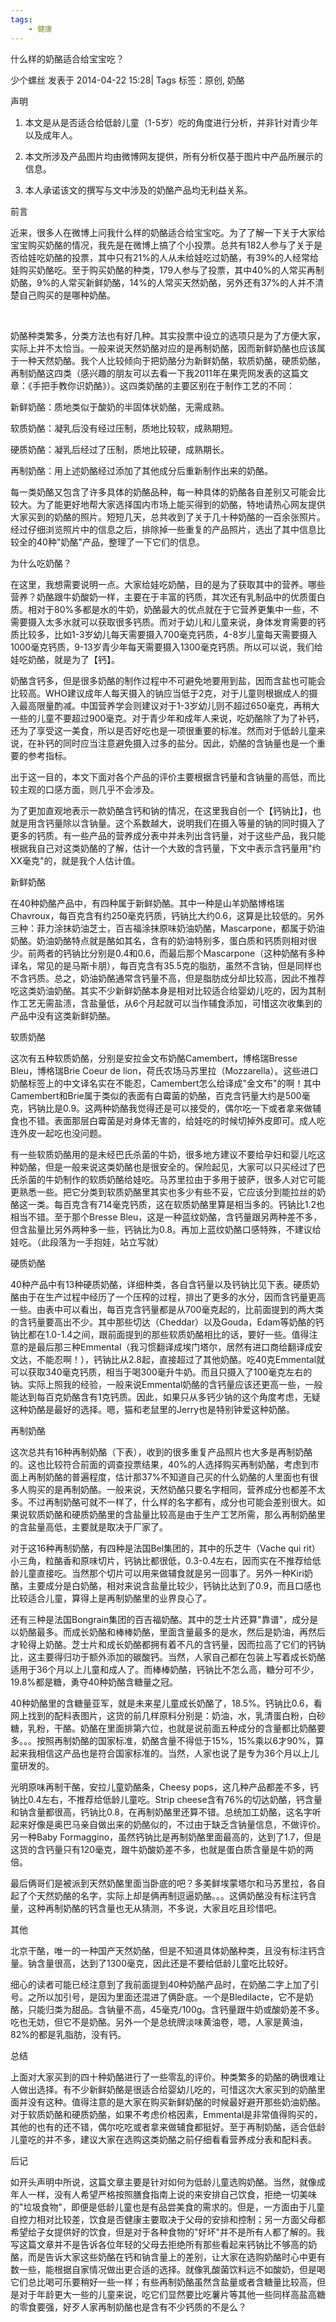 ```yaml
---
tags:
    - 健康
---
```


什么样的奶酪适合给宝宝吃？

少个螺丝 发表于 2014-04-22 15:28| Tags 标签：原创, 奶酪

声明

1. 本文是从是否适合给低龄儿童（1-5岁）吃的角度进行分析，并非针对青少年以及成年人。

1. 本文所涉及产品图片均由微博网友提供，所有分析仅基于图片中产品所展示的信息。

1. 本人承诺该文的撰写与文中涉及的奶酪产品均无利益关系。

前言

近来，很多人在微博上问我什么样的奶酪适合给宝宝吃。为了了解一下关于大家给宝宝购买奶酪的情况，我先是在微博上搞了个小投票。总共有182人参与了关于是否给娃吃奶酪的投票，其中只有21%的人从未给娃吃过奶酪，有39%的人经常给娃购买奶酪吃。至于购买奶酪的种类，179人参与了投票，其中40%的人常买再制奶酪，9%的人常买新鲜奶酪，14%的人常买天然奶酪，另外还有37%的人并不清楚自己购买的是哪种奶酪。

 

奶酪种类繁多，分类方法也有好几种。其实投票中设立的选项只是为了方便大家，实际上并不太恰当。一般来说天然奶酪对应的是再制奶酪，因而新鲜奶酪也应该属于一种天然奶酪。我个人比较倾向于把奶酪分为新鲜奶酪，软质奶酪，硬质奶酪，再制奶酪这四类（感兴趣的朋友可以去看一下我2011年在果壳网发表的这篇文章：《手把手教你识奶酪》）。这四类奶酪的主要区别在于制作工艺的不同：

新鲜奶酪：质地类似于酸奶的半固体状奶酪，无需成熟。

软质奶酪：凝乳后没有经过压制，质地比较软，成熟期短。

硬质奶酪：凝乳后经过了压制，质地比较硬，成熟期长。

再制奶酪：用上述奶酪经过添加了其他成分后重新制作出来的奶酪。

每一类奶酪又包含了许多具体的奶酪品种，每一种具体的奶酪各自差别又可能会比较大。为了能更好地帮大家选择国内市场上能买得到的奶酪，特地请热心网友提供大家买到的奶酪的照片。短短几天，总共收到了关于几十种奶酪的一百余张照片。经过仔细浏览照片中的信息之后，排除掉一些重复的产品照片，选出了其中信息比较全的40种"奶酪"产品，整理了一下它们的信息。

为什么吃奶酪？

在这里，我想需要说明一点。大家给娃吃奶酪，目的是为了获取其中的营养。哪些营养？奶酪跟牛奶酸奶一样，主要在于丰富的钙质，其次还有乳制品中的优质蛋白质。相对于80%多都是水的牛奶，奶酪最大的优点就在于它营养更集中一些，不需要摄入太多水就可以获取很多钙质。而对于幼儿和儿童来说，身体发育需要的钙质比较多，比如1-3岁幼儿每天需要摄入700毫克钙质，4-8岁儿童每天需要摄入1000毫克钙质，9-13岁青少年每天需要摄入1300毫克钙质。所以可以说，我们给娃吃奶酪，就是为了【钙】。

奶酪含钙多，但是很多奶酪的制作过程中不可避免地要用到盐，因而含盐也可能会比较高。WHO建议成年人每天摄入的钠应当低于2克，对于儿童则根据成人的摄入最高限量酌减。中国营养学会则建议对于1-3岁幼儿则不超过650毫克，再稍大一些的儿童不要超过900毫克。对于青少年和成年人来说，吃奶酪除了为了补钙，还为了享受这一美食，所以是否好吃也是一项很重要的标准。然而对于低龄儿童来说，在补钙的同时应当注意避免摄入过多的盐分。因此，奶酪的含钠量也是一个重要的参考指标。

出于这一目的，本文下面对各个产品的评价主要根据含钙量和含钠量的高低，而比较主观的口感方面，则几乎不会涉及。

为了更加直观地表示一款奶酪含钙和钠的情况，在这里我自创一个【钙钠比】，也就是用含钙量除以含钠量。这个系数越大，说明我们在摄入等量的钠的同时摄入了更多的钙质。有一些产品的营养成分表中并未列出含钙量，对于这些产品，我只能根据我自己对这类奶酪的了解，估计一个大致的含钙量，下文中表示含钙量用"约XX毫克"的，就是我个人估计值。

新鲜奶酪

在40种奶酪产品中，有四种属于新鲜奶酪。其中一种是山羊奶酪博格瑞Chavroux，每百克含有约250毫克钙质，钙钠比大约0.6，这算是比较低的。另外三种：菲力涂抹奶油芝士，百吉福涂抹原味奶油奶酪，Mascarpone，都属于奶油奶酪。奶油奶酪特点就是酪如其名，含有的奶油特别多，蛋白质和钙质则相对很少。前两者的钙钠比分别是0.4和0.6，而最后那个Mascarpone（这种奶酪有多种译名，常见的是马斯卡朋），每百克含有35.5克的脂肪，虽然不含钠，但是同样也不含钙质。总之，奶油奶酪通常含钙量不高，但是脂肪成分却比较高，因此不推荐吃这类奶油奶酪。其实不少新鲜奶酪本身是相对比较适合给婴幼儿吃的，因为其制作工艺无需盐渍，含盐量低，从6个月起就可以当作辅食添加，可惜这次收集到的产品中没有这类新鲜奶酪。

软质奶酪

这次有五种软质奶酪，分别是安拉金文布奶酪Camembert，博格瑞Bresse Bleu，博格瑞Brie Coeur de lion，荷氏农场马苏里拉（Mozzarella）。这些进口奶酪标签上的中文译名实在不能忍，Camembert怎么给译成"金文布"的啊！其中Camembert和Brie属于类似的表面有白霉菌的奶酪，百克含钙量大约是500毫克，钙钠比是0.9。这两种奶酪我觉得还是可以接受的，偶尔吃一下或者拿来做辅食也不错。表面那层白霉菌是对身体无害的，给娃吃的时候切掉外皮即可。成人吃连外皮一起吃也没问题。

有一些软质奶酪用的是未经巴氏杀菌的牛奶，很多地方建议不要给孕妇和婴儿吃这种奶酪，但是一般来说这类奶酪也是很安全的。保险起见，大家可以只买经过了巴氏杀菌的牛奶制作的软质奶酪给娃吃。马苏里拉由于多用于披萨，很多人对它可能更熟悉一些。把它分类到软质奶酪里其实也多少有些不妥，它应该分到能拉丝的奶酪这一类。每百克含有714毫克钙质，这在软质奶酪里算是相当多的。钙钠比1.2也相当不错。至于那个Bresse Bleu，这是一种蓝纹奶酪，含钙量跟另两种差不多，但含盐量比另外两种多一些，钙钠比为0.8。再加上蓝纹奶酪口感特殊，不建议给娃吃。（此段落为一手抱娃，站立写就）

硬质奶酪

40种产品中有13种硬质奶酪，详细种类，各自含钙量以及钙钠比见下表。硬质奶酪由于在生产过程中经历了一个压榨的过程，排出了更多的水分，因而含钙量更高一些。由表中可以看出，每百克含钙量都是从700毫克起的，比前面提到的两大类的含钙量要高出不少。其中那些切达（Cheddar）以及Gouda，Edam等奶酪的钙钠比都在1.0-1.4之间，跟前面提到的那些软质奶酪相比的话，要好一些。值得注意的是最后那三种Emmental（我习惯翻译成埃门塔尔，居然有进口商给翻译成安文达，不能忍啊！），钙钠比从2.8起，直接超过了其他奶酪。吃40克Emmental就可以获取340毫克钙质，相当于喝300毫升牛奶。而且只摄入了100毫克左右的钠。实际上照我的经验，一般来说Emmental奶酪的含钙量应该还更高一些，一般能达到每百克奶酪含有1克钙质。因此，如果只从多钙少钠的这个角度考虑，无疑这种奶酪是最好的选择。嗯，猫和老鼠里的Jerry也是特别钟爱这种奶酪。

再制奶酪

这次总共有16种再制奶酪（下表），收到的很多重复产品照片也大多是再制奶酪的。这也比较符合前面的调查投票结果，40%的人选择购买再制奶酪，考虑到市面上再制奶酪的普遍程度，估计那37%不知道自己买的什么奶酪的人里面也有很多人购买的是再制奶酪。一般来说，天然奶酪只要名字相同，营养成分也都差不太多。不过再制奶酪可就不一样了，什么样的名字都有，成分也可能会差别很大。如果说软质奶酪和硬质奶酪里的含盐量比较高是由于生产工艺所需，那么再制奶酪里的含盐量高低，主要就是取决于厂家了。

对于这16种再制奶酪，有四种是法国Bel集团的，其中的乐芝牛（Vache qui rit）小三角，粒酪香和原味切片，钙钠比都很低，0.3-0.4左右，因而实在不推荐给低龄儿童直接吃。当然那个切片可以用来做辅食就是另一回事了。另外一种Kiri奶酪，主要成分是白奶酪，相对来说含盐量比较少，钙钠比达到了0.9，而且口感也比较适合儿童，算得上是再制奶酪里的业界良心了。

还有三种是法国Bongrain集团的百吉福奶酪。其中的芝士片还算"靠谱"，成分是以奶酪最多。而成长奶酪和棒棒奶酪，里面含量最多的是水，然后是奶油，再然后才轮得上奶酪。芝士片和成长奶酪都拥有着不凡的含钙量，因而拉高了它们的钙钠比，这主要得归功于额外添加的碳酸钙。当然，人家自己都在包装上写着成长奶酪适用于36个月以上儿童和成人了。而棒棒奶酪，钙钠比不怎么高，糖分可不少，19.8%都是糖，勇夺40种奶酪含糖量之冠。

40种奶酪里的含糖量亚军，就是未来星儿童成长奶酪了，18.5%。钙钠比0.6，看网上找到的配料表图片，这货的前几样原料分别是：奶油，水，乳清蛋白粉，白砂糖，乳粉，干酪。奶酪在里面排第六位，也就是说前面五种成分的含量都比奶酪要多。。。按照再制奶酪的国家标准，奶酪含量不得低于15%，15%乘以6才90%，算起来我相信这产品也是符合国家标准的。当然，人家也说了是专为36个月以上儿童研发的。

光明原味再制干酪，安拉儿童奶酪条，Cheesy pops，这几种产品都差不多，钙钠比0.4左右，不推荐给低龄儿童吃。Strip cheese含有76%的切达奶酪，钙含量和钠含量都很高，钙钠比0.8，在再制奶酪里还算不错。总统加工奶酪，这名字听起来好像是奥巴马亲自做出来的奶酪似的，不过由于缺乏含钠量信息，不做评价。另一种Baby Formaggino，虽然钙钠比是再制奶酪里面最高的，达到了1.7，但是这货的含钙量只有120毫克，跟牛奶酸奶差不多，也就是蛋白质含量是牛奶的两倍。

最后俩哥们是被派到天然奶酪里面当卧底的吧？多美鲜埃蒙塔尔和马苏里拉，各自起了个天然奶酪的名字，实际上却是俩再制逗逼奶酪。。。这俩奶酪没有标注钙含量，这种再制奶酪的钙含量也无从猜测，不多说，大家且吃且珍惜吧。

其他

北京干酪，唯一的一种国产天然奶酪，但是不知道具体奶酪种类，且没有标注钙含量。钠含量很高，达到了1300毫克，因此还是不要给低龄儿童吃比较好。

细心的读者可能已经注意到了我前面提到40种奶酪产品时，在奶酪二字上加了引号。之所以加引号，是因为里面还混进了俩卧底。一个是Bledilacte，它不是奶酪，只能归类为甜品。含钠量不高，45毫克/100g。含钙量跟牛奶或酸奶差不多。吃也无妨，但它不是奶酪。另外一个是总统牌淡味黄油卷，嗯，人家是黄油，82%的都是乳脂肪，没有钙。

总结

上面对大家买到的四十种奶酪进行了一些零乱的评价。种类繁多的奶酪的确很难让人做出选择。有不少新鲜奶酪是很适合给婴幼儿吃的，可惜这次大家买到的奶酪里面并没有这种。值得注意的是大家在购买新鲜奶酪的时候最好避开那些奶油奶酪。对于软质奶酪和硬质奶酪，如果不考虑价格因素，Emmental是非常值得购买的，其他的也有的还不错，偶尔吃吃或者拿来做辅食都挺好。至于再制奶酪，适合低龄儿童吃的并不多，建议大家在选购这类奶酪之前仔细看看营养成分表和配料表。

后记

如开头声明中所说，这篇文章主要是针对如何为低龄儿童选购奶酪。当然，就像成年人一样，没有人希望严格按照膳食指南上说的来安排自己饮食，拒绝一切美味的"垃圾食物"，即便是低龄儿童也是有品尝美食的需求的。但是，一方面由于儿童自控力相对比较差，饮食是否健康主要取决于父母的安排和控制；另一方面父母都希望给子女提供好的饮食，但是对于各种食物的"好坏"并不是所有人都了解的。我写这篇文章并不是告诉各位年轻的父母去拒绝所有那些看起来钙钠比不够高的奶酪，而是告诉大家这些奶酪在钙和钠含量上的差别，让大家在选购奶酪时心中更有数一些，能根据自家情况做出更合适的选择。就像乳酸菌饮料远不如酸奶，但是喝它们总比喝可乐要稍好一些一样；有些再制奶酪虽然含盐量或者含糖量比较高，但是对于年龄更大一些的儿童来说，吃它们显然要比吃薯片等其他一些同样高盐高糖的零食要强，好歹人家再制奶酪也是含有不少钙质的不是么？



